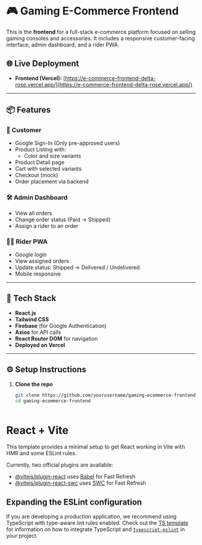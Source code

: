 # 🎮 Gaming E-Commerce Frontend

This is the **frontend** for a full-stack e-commerce platform focused on selling gaming consoles and accessories. It includes a responsive customer-facing interface, admin dashboard, and a rider PWA.

## 🌐 Live Deployment
- **Frontend (Vercel):** [https://e-commerce-frontend-delta-rose.vercel.app/](https://e-commerce-frontend-delta-rose.vercel.app/)

---

## 📦 Features

### 👤 Customer
- Google Sign-In (Only pre-approved users)
- Product Listing with:
  - Color and size variants
- Product Detail page
- Cart with selected variants
- Checkout (mock)
- Order placement via backend

### 🛠 Admin Dashboard
- View all orders
- Change order status (Paid → Shipped)
- Assign a rider to an order

### 🚴‍♂️ Rider PWA
- Google login
- View assigned orders
- Update status: Shipped → Delivered / Undelivered
- Mobile responsive

---

## 🔧 Tech Stack
- **React.js**
- **Tailwind CSS**
- **Firebase** (for Google Authentication)
- **Axios** for API calls
- **React Router DOM** for navigation
- **Deployed on Vercel**

---

## ⚙️ Setup Instructions

1. **Clone the repo**
   ```bash
   git clone https://github.com/yourusername/gaming-ecommerce-frontend.git
   cd gaming-ecommerce-frontend



# React + Vite

This template provides a minimal setup to get React working in Vite with HMR and some ESLint rules.

Currently, two official plugins are available:

- [@vitejs/plugin-react](https://github.com/vitejs/vite-plugin-react/blob/main/packages/plugin-react) uses [Babel](https://babeljs.io/) for Fast Refresh
- [@vitejs/plugin-react-swc](https://github.com/vitejs/vite-plugin-react/blob/main/packages/plugin-react-swc) uses [SWC](https://swc.rs/) for Fast Refresh

## Expanding the ESLint configuration

If you are developing a production application, we recommend using TypeScript with type-aware lint rules enabled. Check out the [TS template](https://github.com/vitejs/vite/tree/main/packages/create-vite/template-react-ts) for information on how to integrate TypeScript and [`typescript-eslint`](https://typescript-eslint.io) in your project.
